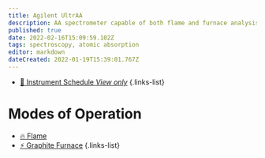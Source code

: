 ```yaml
---
title: Agilent UltrAA
description: AA spectrometer capable of both flame and furnace analysis
published: true
date: 2022-02-16T15:09:59.102Z
tags: spectroscopy, atomic absorption
editor: markdown
dateCreated: 2022-01-19T15:39:01.767Z
---
```


- [:calendar: Instrument Schedule *View only*](https://instrumentschedule.com/fom/viewonly?eid=2375&p=1234567890)
{.links-list}

# Modes of Operation

- [:fire: Flame](/instruments/AgilentAA/Flame)
- [:zap: Graphite Furnace](/instruments/AgilentAA/GraphiteFurnace)
{.links-list}
